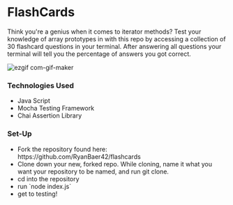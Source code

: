 <h1>FlashCards</h1>
Think you're a genius when it comes to iterator methods? Test your knowledge of array prototypes in with this repo by accessing a collection of 30 flashcard questions in your terminal. After answering all questions your terminal will tell you the percentage of answers you got correct.

![ezgif com-gif-maker](https://user-images.githubusercontent.com/113728354/205164716-1f5aff79-94ec-4fe1-bb25-bf59b5b73b76.gif)

<h3>Technologies Used</h3>
<ul>
  <li>Java Script</li>
  <li>Mocha Testing Framework</li>
  <li>Chai Assertion Library</li>
</ul>

<h3>Set-Up</h3>
<ul>
  <li>Fork the repository found here: https://github.com/RyanBaer42/flashcards</li>
  <li>Clone down your new, forked repo. While cloning, name it what you want your repository to be named, and run git clone.</li>
  <li>cd into the repository</li>
  <li>run `node index.js`</li>
  <li>get to testing!</li>
</ul>

